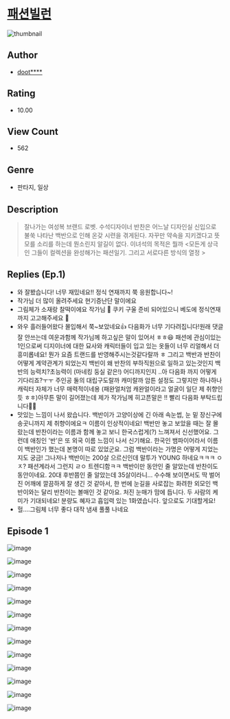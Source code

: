 # [패션빌런](https://comic.naver.com/challenge/list?titleId=810862)
![thumbnail](https://image-comic.pstatic.net/user_contents_data/challenge_comic/2023/05/24/106440/upload_4050535081670304102_480x623.jpeg)

## Author
- [doot****](https://comic.naver.com/artistTitle?id=106440)

## Rating
- 10.00

## View Count
- 562

## Genre
- 판타지, 일상

## Description
> 잘나가는 여성복 브랜드 로벳. 수석디자이너 반찬은 어느날 디자인실 신입으로 불쑥 나타난 백반으로 인해 온갖 시련을 겪게된다. 자꾸만 약속을 지키겠다고 뜻모를 소리를 하는데 뭔소린지 알길이 없다. 이녀석의 목적은 뭘까 <모든게 상극인 그들이 컬렉션을 완성해가는 패션일기. 그리고 서로다른 방식의 열정 >

## Replies (Ep.1)
- 와 잘봤습니다! 너무 재밌네요!! 정식 연재까지 쭉 응원합니다~!
- 작가님 더 많이 올려주세요 현기증난단 말이에요
- 그림체가 소재랑 찰떡이에요 작가님 💜 쿠키 구울 준비 되어있으니 베도에 정식연재까지 고고해주세요 🫶
- 와우 흘러들어왔다 몰입해서 쭉~보았네요👍 다음화가 너무 기다려집니다!원래 댓글 잘 안쓰는데 여운과함께 작가님께 하고싶은 말이 있어서 ㅎㅎ😆 패션에 관심이있는 1인으로써 디지이너에 대한 묘사와 캐릭터들이 입고 있는 옷들이 너무 리얼해서 더 흥미롭네요! 뭔가 요즘 트랜드를 반영해주시는것같다랄까 ㅎ 그리고 백반과 반찬이 어떻게 계약관계가 되었는지 백빈이 왜 반찬의 부하직원으로 일하고 있는것인지 백반의 능력치?초능력이 (마네킹 둥실 같은!) 어디까지인지 ..아 다음화 까지 어떻게 기다리죠?ㅜㅜ 주인공 둘의 대립구도랄까 캐미랄까 암튼 설정도 그렇지만 하나하나 캐릭터 자체가 너무 매력적이네용 (패완얼처엄 캐완얼이라고 얼굴이 일단 제 취향인듯 ㅎㅎ)아무튼 말이 길어졌는데 제가 작가님께 히고픈말은 !! 빨리 다음화 부탁드립니다🫶🏻
- 맛있는 느낌이 나서 왔습니다. 백반이가 고양이상에 긴 아래 속눈썹, 눈 밑 장신구에 송곳니까지 제 취향이에요ㅋ 이름이 인상적이네요! 백반만 놓고 보았을 때는 잘 몰랐는데 반찬이라는 이름과 함께 놓고 보니 한국스럽게(?) 느껴져서 신선했어요. 그런데 애칭인 '반'은 또 외국 이름 느낌이 나서 신기해요. 한국인 뱀파이어라서 이름이 백반인가 했는데 본명이 따로 있었군요. 그럼 백반이라는 가명은 어떻게 지었는지도 궁금! 그나저나 백반이는 200살 으르신인데 말투가 YOUNG 하네요ㅋㅋㅋ ㅇㅈ? 패션계라서 그런지 ㄹㅇ 트렌디함ㅋㅋ 백반이만 동안인 줄 알았는데 반찬이도 동안이네요. 20대 후반쯤인 줄 알았는데 35살이라니... 수수해 보이면서도 딱 벌어진 어깨에 깔끔하게 잘 생긴 것 같아서, 한 번에 눈길을 사로잡는 화려한 외모인 백반이와는 달리 반찬이는 볼매인 것 같아요. 처진 눈매가 맘에 듭니다. 두 사람의 케미가 기대되네요! 분량도 혜자고 흡입력 있는 1화였습니다. 앞으로도 기대할게요!
- 헐....그림체 너무 좋다 대작 냄새 풀풀 나네요

## Episode 1
![image](https://image-comic.pstatic.net/user_contents_data/challenge_comic/2023/05/24/106440/upload_7089335640310036532.jpeg)

![image](https://image-comic.pstatic.net/user_contents_data/challenge_comic/2023/05/24/106440/upload_3472663655914694199.jpeg)

![image](https://image-comic.pstatic.net/user_contents_data/challenge_comic/2023/05/24/106440/upload_3906979751976514148.jpeg)

![image](https://image-comic.pstatic.net/user_contents_data/challenge_comic/2023/05/24/106440/upload_4049973248374629168.jpeg)

![image](https://image-comic.pstatic.net/user_contents_data/challenge_comic/2023/05/24/106440/upload_7077467533999419698.jpeg)

![image](https://image-comic.pstatic.net/user_contents_data/challenge_comic/2023/05/24/106440/upload_3977352712939398713.jpeg)

![image](https://image-comic.pstatic.net/user_contents_data/challenge_comic/2023/05/24/106440/upload_7233396947957461560.jpeg)

![image](https://image-comic.pstatic.net/user_contents_data/challenge_comic/2023/05/24/106440/upload_3833186930991063604.jpeg)

![image](https://image-comic.pstatic.net/user_contents_data/challenge_comic/2023/05/24/106440/upload_7147273500052776247.jpeg)

![image](https://image-comic.pstatic.net/user_contents_data/challenge_comic/2023/05/24/106440/upload_3905521597711541044.jpeg)

![image](https://image-comic.pstatic.net/user_contents_data/challenge_comic/2023/05/24/106440/upload_7148962168822969913.jpeg)

![image](https://image-comic.pstatic.net/user_contents_data/challenge_comic/2023/05/24/106440/upload_7018406355558163557.jpeg)

![image](https://image-comic.pstatic.net/user_contents_data/challenge_comic/2023/05/24/106440/upload_3546080267883591524.jpeg)

